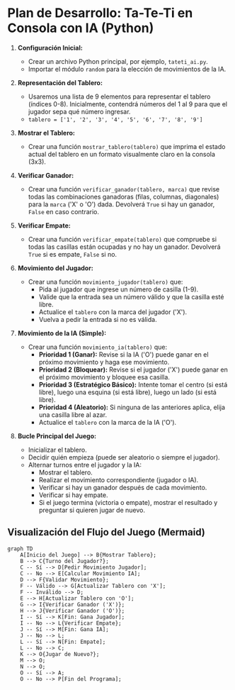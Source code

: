 # Plan de Desarrollo: Ta-Te-Ti en Consola con IA (Python)

1.  **Configuración Inicial:**
    *   Crear un archivo Python principal, por ejemplo, `tateti_ai.py`.
    *   Importar el módulo `random` para la elección de movimientos de la IA.

2.  **Representación del Tablero:**
    *   Usaremos una lista de 9 elementos para representar el tablero (índices 0-8). Inicialmente, contendrá números del 1 al 9 para que el jugador sepa qué número ingresar.
    *   `tablero = ['1', '2', '3', '4', '5', '6', '7', '8', '9']`

3.  **Mostrar el Tablero:**
    *   Crear una función `mostrar_tablero(tablero)` que imprima el estado actual del tablero en un formato visualmente claro en la consola (3x3).

4.  **Verificar Ganador:**
    *   Crear una función `verificar_ganador(tablero, marca)` que revise todas las combinaciones ganadoras (filas, columnas, diagonales) para la `marca` ('X' o 'O') dada. Devolverá `True` si hay un ganador, `False` en caso contrario.

5.  **Verificar Empate:**
    *   Crear una función `verificar_empate(tablero)` que compruebe si todas las casillas están ocupadas y no hay un ganador. Devolverá `True` si es empate, `False` si no.

6.  **Movimiento del Jugador:**
    *   Crear una función `movimiento_jugador(tablero)` que:
        *   Pida al jugador que ingrese un número de casilla (1-9).
        *   Valide que la entrada sea un número válido y que la casilla esté libre.
        *   Actualice el `tablero` con la marca del jugador ('X').
        *   Vuelva a pedir la entrada si no es válida.

7.  **Movimiento de la IA (Simple):**
    *   Crear una función `movimiento_ia(tablero)` que:
        *   **Prioridad 1 (Ganar):** Revise si la IA ('O') puede ganar en el próximo movimiento y haga ese movimiento.
        *   **Prioridad 2 (Bloquear):** Revise si el jugador ('X') puede ganar en el próximo movimiento y bloquee esa casilla.
        *   **Prioridad 3 (Estratégico Básico):** Intente tomar el centro (si está libre), luego una esquina (si está libre), luego un lado (si está libre).
        *   **Prioridad 4 (Aleatorio):** Si ninguna de las anteriores aplica, elija una casilla libre al azar.
        *   Actualice el `tablero` con la marca de la IA ('O').

8.  **Bucle Principal del Juego:**
    *   Inicializar el tablero.
    *   Decidir quién empieza (puede ser aleatorio o siempre el jugador).
    *   Alternar turnos entre el jugador y la IA:
        *   Mostrar el tablero.
        *   Realizar el movimiento correspondiente (jugador o IA).
        *   Verificar si hay un ganador después de cada movimiento.
        *   Verificar si hay empate.
        *   Si el juego termina (victoria o empate), mostrar el resultado y preguntar si quieren jugar de nuevo.

## Visualización del Flujo del Juego (Mermaid)

```mermaid
graph TD
    A[Inicio del Juego] --> B{Mostrar Tablero};
    B --> C{Turno del Jugador?};
    C -- Sí --> D[Pedir Movimiento Jugador];
    C -- No --> E[Calcular Movimiento IA];
    D --> F{Validar Movimiento};
    F -- Válido --> G[Actualizar Tablero con 'X'];
    F -- Inválido --> D;
    E --> H[Actualizar Tablero con 'O'];
    G --> I{Verificar Ganador ('X')};
    H --> J{Verificar Ganador ('O')};
    I -- Sí --> K[Fin: Gana Jugador];
    I -- No --> L{Verificar Empate};
    J -- Sí --> M[Fin: Gana IA];
    J -- No --> L;
    L -- Sí --> N[Fin: Empate];
    L -- No --> C;
    K --> O{Jugar de Nuevo?};
    M --> O;
    N --> O;
    O -- Sí --> A;
    O -- No --> P[Fin del Programa];